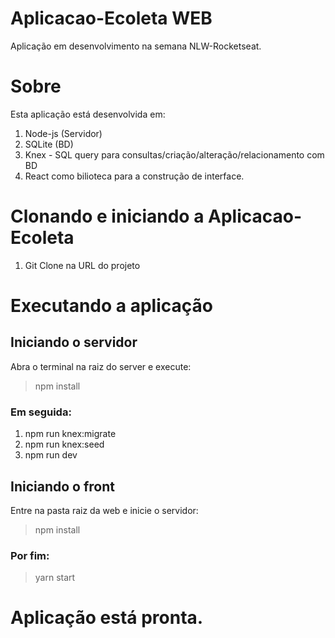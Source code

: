 # Aplicacao-Ecoleta WEB
Aplicação em desenvolvimento na semana NLW-Rocketseat.

# Sobre
Esta aplicação está desenvolvida em:
1. Node-js (Servidor)
2. SQLite (BD)
3. Knex - SQL query para consultas/criação/alteração/relacionamento com BD
3. React como bilioteca para a construção de interface.


# Clonando e iniciando a Aplicacao-Ecoleta

1. Git Clone na URL do projeto

# Executando a aplicação

## Iniciando o servidor

 Abra o terminal na raiz do server e execute: 

> npm install

### Em seguida:

1. npm run knex:migrate
2. npm run knex:seed
3. npm run dev

## Iniciando o front
  Entre na pasta raiz da web e inicie o servidor:
  
> npm install

### Por fim:
> yarn start


# Aplicação está pronta.


